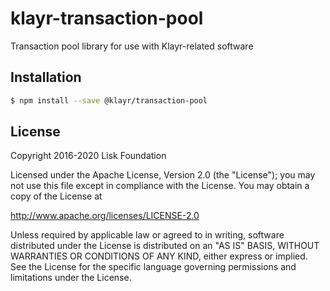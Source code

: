 # klayr-transaction-pool

Transaction pool library for use with Klayr-related software

## Installation

```sh
$ npm install --save @klayr/transaction-pool
```

## License

Copyright 2016-2020 Lisk Foundation

Licensed under the Apache License, Version 2.0 (the "License");
you may not use this file except in compliance with the License.
You may obtain a copy of the License at

http://www.apache.org/licenses/LICENSE-2.0

Unless required by applicable law or agreed to in writing, software
distributed under the License is distributed on an "AS IS" BASIS,
WITHOUT WARRANTIES OR CONDITIONS OF ANY KIND, either express or implied.
See the License for the specific language governing permissions and
limitations under the License.

[klayr core github]: https://github.com/KlayrHQ/klayr
[klayr documentation site]: https://klayr.xyz/documentation/klayr-sdk/references/klayr-elements/transaction-pool.html
